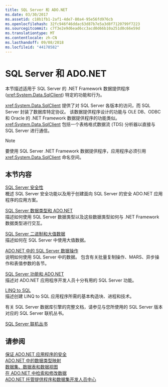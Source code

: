 ```yaml
---
title: SQL Server 和 ADO.NET
ms.date: 03/30/2017
ms.assetid: c18b1fb1-2af1-4de7-80a4-95e56fd976cb
ms.openlocfilehash: 32fc946f46ddac63d87b7e5a3d8f7120799f7223
ms.sourcegitcommit: c7f3e2e9d6ead6cc3acd0d66b10a251d0c66e59d
ms.translationtype: MT
ms.contentlocale: zh-CN
ms.lasthandoff: 09/08/2018
ms.locfileid: "44178582"
---
```

# <a name="sql-server-and-adonet"></a>SQL Server 和 ADO.NET
本节描述适用于 SQL Server 的 .NET Framework 数据提供程序 (<xref:System.Data.SqlClient>) 特定的功能和行为。  
  
 <xref:System.Data.SqlClient> 提供了对 SQL Server 各版本的访问，而 SQL Server 封装了数据库特定协议。 该数据提供程序设计的功能与 OLE DB、ODBC 和 Oracle 的 .NET Framework 数据提供程序的功能类似。 <xref:System.Data.SqlClient> 包括一个表格格式数据流 (TDS) 分析器以直接与 SQL Server 进行通信。  
  
> [!NOTE]
>  要使用 SQL Server .NET Framework 数据提供程序，应用程序必须引用 <xref:System.Data.SqlClient> 命名空间。  
  
## <a name="in-this-section"></a>本节内容  
 [SQL Server 安全性](../../../../../docs/framework/data/adonet/sql/sql-server-security.md)  
 概述 SQL Server 安全功能以及用于创建面向 SQL Server 的安全 ADO.NET 应用程序的应用方案。  
  
 [SQL Server 数据类型和 ADO.NET](../../../../../docs/framework/data/adonet/sql/sql-server-data-types.md)  
 描述如何使用 SQL Server 数据类型以及这些数据类型如何与 .NET Framework 数据类型进行交互。  
  
 [SQL Server 二进制和大值数据](../../../../../docs/framework/data/adonet/sql/sql-server-binary-and-large-value-data.md)  
 描述如何在 SQL Server 中使用大值数据。  
  
 [ADO.NET 中的 SQL Server 数据操作](../../../../../docs/framework/data/adonet/sql/sql-server-data-operations.md)  
 说明如何使用 SQL Server 中的数据。 包含有关批量复制操作、MARS、异步操作和表值参数的各节。  
  
 [SQL Server 功能和 ADO.NET](../../../../../docs/framework/data/adonet/sql/sql-server-features-and-adonet.md)  
 描述对 ADO.NET 应用程序开发人员十分有用的 SQL Server 功能。  
  
 [LINQ to SQL](../../../../../docs/framework/data/adonet/sql/linq/index.md)  
 描述创建 LINQ to SQL 应用程序所需的基本构造块、进程和技术。  
  
 有关 SQL Server 数据库引擎的完整文档，请参见与您所使用的 SQL Server 版本对应的 SQL Server 联机丛书。  
  
 [SQL Server 联机丛书](/sql/sql-server/sql-server-technical-documentation)  
  
## <a name="see-also"></a>请参阅  
 [保证 ADO.NET 应用程序的安全](../../../../../docs/framework/data/adonet/securing-ado-net-applications.md)  
 [ADO.NET 中的数据类型映射](../../../../../docs/framework/data/adonet/data-type-mappings-in-ado-net.md)  
 [数据集、数据表和数据视图](../../../../../docs/framework/data/adonet/dataset-datatable-dataview/index.md)  
 [在 ADO.NET 中检索和修改数据](../../../../../docs/framework/data/adonet/retrieving-and-modifying-data.md)  
 [ADO.NET 托管提供程序和数据集开发人员中心](https://go.microsoft.com/fwlink/?LinkId=217917)
